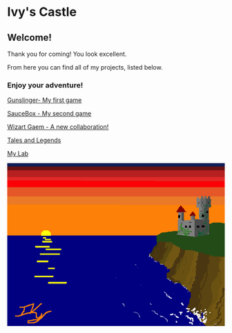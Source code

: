 # Ivy's Castle

## Welcome!
Thank you for coming! You look excellent.

From here you can find all of my projects, listed below. 

### Enjoy your adventure!
[Gunslinger- My first game](https://whcampbell.github.io/Gunslinger/)

[SauceBox - My second game](https://whcampbell.github.io/SauceBox/)

[Wizart Gaem - A new collaboration!](https://whcampbell.github.io/Wizart-Log/)

[Tales and Legends](https://whcampbell.github.io/Stories/)

[My Lab](https://whcampbell.github.io/Ivys-Laboratory/)

<img src="./My_Castle.png"/>

<style>
  body {background-color:"#FFDD80"}
</style>
